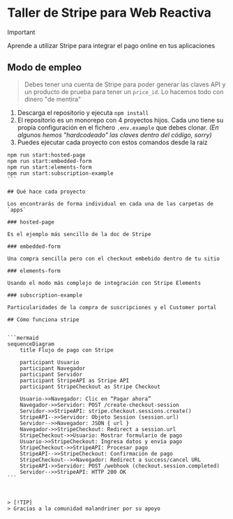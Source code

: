 # Taller de Stripe para Web Reactiva


> [!IMPORTANT]  
> Aprende a utilizar Stripe para integrar el pago online en tus aplicaciones


## Modo de empleo

> Debes tener una cuenta de Stripe para poder generar las claves API y un producto de prueba para tener un `price_id`.
> Lo hacemos todo con dinero "de mentira"

1. Descarga el repositorio y ejecuta `npm install`
2. El repositorio es un monorepo con 4 proyectos hijos. Cada uno tiene su propia configuración en el fichero `.env.example` que debes clonar.
_(En algunos hemos "hardcodeado" las claves dentro del código, sorry)_
4. Puedes ejecutar cada proyecto con estos comandos desde la raíz

````
npm run start:hosted-page
npm run start:embedded-form
npm run start:elements-form
npm run start:subscription-example
```

## Qué hace cada proyecto

Los encontrarás de forma individual en cada una de las carpetas de `apps` 

### hosted-page

Es el ejemplo más sencillo de la doc de Stripe

### embedded-form

Una compra sencilla pero con el checkout embebido dentro de tu sitio

### elements-form

Usando el modo más complejo de integración con Stripe Elements

### subscription-example

Particularidades de la compra de suscripciones y el Customer portal

## Cómo funciona stripe


```mermaid
sequenceDiagram
    title Flujo de pago con Stripe

    participant Usuario
    participant Navegador
    participant Servidor
    participant StripeAPI as Stripe API
    participant StripeCheckout as Stripe Checkout

    Usuario->>Navegador: Clic en “Pagar ahora”
    Navegador->>Servidor: POST /create‑checkout‑session
    Servidor->>StripeAPI: stripe.checkout.sessions.create()
    StripeAPI-->>Servidor: Objeto Session (session.url)
    Servidor-->>Navegador: JSON { url }
    Navegador->>StripeCheckout: Redirect a session.url
    StripeCheckout->>Usuario: Mostrar formulario de pago
    Usuario->>StripeCheckout: Ingresa datos y envía pago
    StripeCheckout->>StripeAPI: Procesar pago
    StripeAPI-->>StripeCheckout: Confirmación de pago
    StripeCheckout-->>Navegador: Redirect a success/cancel URL
    StripeAPI->>Servidor: POST /webhook (checkout.session.completed)
    Servidor-->>StripeAPI: HTTP 200 OK
```



> [!TIP]  
> Gracias a la comunidad malandriner por su apoyo



